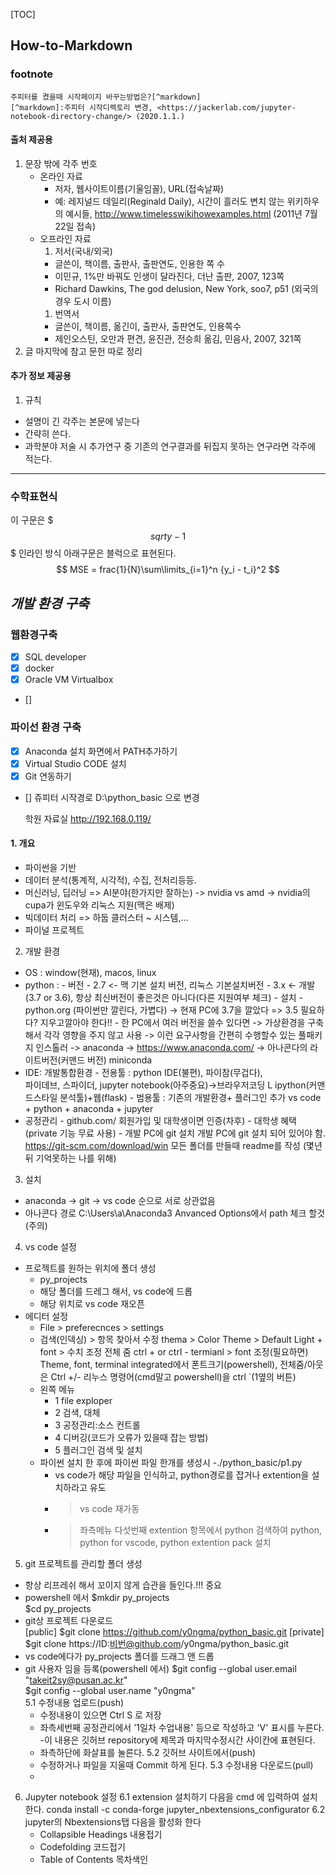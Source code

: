[TOC]
## How-to-Markdown
### footnote
```
주피터를 켰을때 시작페이지 바꾸는방법은?[^markdown]
[^markdown]:주피터 시작디렉토리 변경, <https://jackerlab.com/jupyter-notebook-directory-change/> (2020.1.1.)
```
#### 출처 제공용 
1. 문장 밖에 각주 번호
    - 온라인 자료
      - 저자, 웹사이트이름(기울임꼴), URL(접속날짜)
      - 예: 레지널드 데일리(Reginald Daily), 시간이 흘러도 변치 않는 위키하우의 예시들, http://www.timelesswikihowexamples.html (2011년 7월 22일 접속)
    - 오프라인 자료
      1. 저서(국내/외국)
        - 글쓴이, 책이름, 출판사, 출판연도, 인용한 쪽 수
        - 이민규, 1%만 바꿔도 인생이 달라진다, 더난 출판, 2007, 123쪽
        - Richard Dawkins, The god delusion, New York, soo7, p51 (외국의 경우 도시 이름)
      1. 번역서
        - 글쓴이, 책이름, 옮긴이, 출판사, 출판연도, 인용쪽수
        - 제인오스틴, 오만과 편견, 윤진관, 전승희 옮김, 민음사, 2007, 321쪽
1. 글 마지막에 참고 문헌 따로 정리
#### 추가 정보 제공용
1. 규칙
  - 설명이 긴 각주는 본문에 넣는다
  - 간략히 쓴다. 
  - 과학분야 저술 시 추가연구 중 기존의 연구결과를 뒤집지 못하는 연구라면 각주에 적는다.

- - - - -
### 수학표현식
이 구문은 $$$sqrt{y-1}$$$ 인라인 방식
아래구문은 블럭으로 표현된다.
$$
MSE = frac{1}{N}\sum\limits_{i=1}^n {y_i - t_i}^2
$$
## ***개발 환경 구축***

### 웹환경구축
- [x] SQL developer
- [x] docker 
- [x] Oracle VM Virtualbox
- [] 

### 파이선 환경 구축
- [x] Anaconda 설치 화면에서 PATH추가하기
- [x] Virtual Studio CODE 설치
- [x] Git 연동하기
- [] 쥬피터 시작경로 D:\python_basic 으로 변경

    학원 자료실 http://192.168.0.119/
#### 1. 개요
 - 파이썬을 기반
 - 데이터 분석(통계적, 시각적), 수집, 전처리등등.
 - 머신러닝, 딥러닝 =>  AI분야(한가지만 잘하는)
   -> nvidia vs amd
   -> nvidia의 cupa가 윈도우와 리눅스 지원(맥은 배제)
 - 빅데이터 처리 => 하둡 클러스터 ~ 시스템,...
 - 파이널 프로젝트

2. 개발 환경
 - OS : window(현재), macos, linux
 - python : 
        - 버전
          - 2.7 <- 맥 기본 설치 버전, 리눅스 기본설치버전
          - 3.x <- 개발 (3.7 or 3.6), 항상 최신버전이 
                     좋은것은 아니다(다른 지원여부 체크) 
        - 설치
          - python.org (파이썬만 깔린다, 가볍다)
            -> 현재 PC에 3.7을 깔았다 => 3.5 필요하다?
                지우고깔아야 한다!!
          - 한 PC에서 여러 버전을 쓸수 있다면
            -> 가상환경을 구축해서 각각 영향을 주지 않고 사용
            -> 이런 요구사항을 간편히 수행할수 있는 
                풀패키지 인스톨러 -> anaconda
            -> https://www.anaconda.com/
            -> 아나콘다의 라이트버전(커맨드 버전)
                miniconda
 - IDE: 개발통합환경
         - 전용툴 :  python IDE(불편), 파이참(무겁다),  
                       파이데브, 스파이더, 
                       jupyter notebook(아주중요)->브라우저코딩
                        L ipython(커맨드스타일 분석툴)+웹(flask)
         - 범용툴 : 기존의 개발환경+ 플러그인 추가
                      vs code + python + anaconda + jupyter
 - 공정관리
         - github.com/ 회원가입 및 대학생이면 인증(차후)
           - 대학생 혜택(private 기능 무료 사용)
         - 개발  PC에 git 설치 
           개발 PC에 git 설치 되어 있어야 함.
           https://git-scm.com/download/win
        모든 폴더를 만들때 readme를 작성 (몇년뒤 기억못하는 나를 위해) 
3. 설치
 - anaconda -> git -> vs code 순으로 
   서로 상관없음
 - 아나콘다 경로
   C:\Users\a\Anaconda3
   Anvanced Options에서 path 체크 할것(주의)

4. vs code 설정
 - 프로젝트를 원하는 위치에 폴더 생성
   - py_projects
   - 해당 폴더를 드레그 해서, vs code에 드롭
   - 해당 위치로 vs code 재오픈
- 에디터 설정
   - File > preferecnces > settings
   - 검색(인덱싱) > 항목 찾아서 수정
      thema > Color Theme > Default Light +
      font > 수치 조정
      전체 줌 ctrl + or ctrl -
      termianl > font 조정(필요하면)
      Theme, font, terminal integrated에서 폰트크기(powershell), 
      전체줌/아웃은 Ctrl +/- 
      리누스 명령어(cmd말고 powershell)을 ctrl `(1옆의 버튼)
   - 왼쪽 메뉴
      - 1 file exploper
      - 2 검색, 대체
      - 3 공정관리:소스 컨트롤
      - 4 디버깅(코드가 오류가 있을때 잡는 방법)
      - 5 플러그인 검색 및 설치
  - 파이썬 설치 한 후에 파이썬 파일 한개를 생성시
      -./python_basic/p1.py
      - vs code가 해당 파일을 인식하고, python경로를 잡거나 
      extention을 설치하라고 유도
      - > vs code 재가동
      - > 좌측메뉴 다섯번째 extention 항목에서 python 검색하여 
        python, python for vscode, python extention pack 설치
    
     
5. git 프로젝트를 관리할 폴더 생성
  - 항상 리프레쉬 해서 꼬이지 않게 습관을 들인다.!!! 중요
  - powershell 에서
    $mkdir py_projects  
    $cd py_projects     
  - git상 프로젝트 다운로드  
    [public]
    $git clone https://github.com/y0ngma/python_basic.git
    [private]
    $git clone https://ID:비번@github.com/y0ngma/python_basic.git
  - vs code에다가 py_projects 폴더를 드래그 앤 드롭   
  - git 사용자 임을 등록(powershell 에서)
      $git config --global user.email "takeit2sy@pusan.ac.kr"  
      $git config --global user.name "y0ngma"  
  5.1 수정내용 업로드(push)
    - 수정내용이 있으면 Ctrl S 로 저장
    - 좌측세번째 공정관리에서 '1일차 수업내용' 등으로 작성하고 'V' 표시를 누른다.
      -이 내용은 깃허브 repository에 제목과 마지막수정시간 사이칸에 표현된다.
    - 좌측하단에 화살표를 눌른다.
  5.2 깃허브 사이트에서(push)
    - 수정하거나 파일을 지울때 Commit 하게 된다.
  5.3 수정내용 다운로드(pull)
    - 

6. Jupyter notebook 설정
  6.1 extension 설치하기
    다음을 cmd 에 입력하여 설치한다.
    conda install -c conda-forge jupyter_nbextensions_configurator
  6.2 jupyter의 Nbextensions탭
    다음을 활성화 한다
    - Collapsible Headings 내용접기
    - Codefolding 코드접기
    - Table of Contents 목차색인
    

